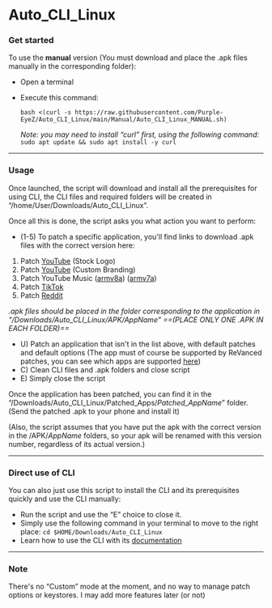 # Auto_CLI_Linux

### Get started

To use the **manual** version (You must download and place the .apk files manually in the corresponding folder):

- Open a terminal
- Execute this command:

    ```
    bash <(curl -s https://raw.githubusercontent.com/Purple-EyeZ/Auto_CLI_Linux/main/Manual/Auto_CLI_Linux_MANUAL.sh)
    ```
    
    *Note: you may need to install “curl” first, using the following command:*
    `sudo apt update && sudo apt install -y curl`
---
### Usage

Once launched, the script will download and install all the prerequisites for using CLI, the CLI files and required folders will be created in “/home/User/Downloads/Auto_CLI_Linux”.

Once all this is done, the script asks you what action you want to perform:

 - (1-5) To patch a specific application, you'll find links to download .apk files with the correct version here:
 1. Patch [YouTube](https://www.apkmirror.com/apk/google-inc/youtube/youtube-19-16-39-release/youtube-19-16-39-android-apk-download/) (Stock Logo)
 2. Patch [YouTube](https://www.apkmirror.com/apk/google-inc/youtube/youtube-19-16-39-release/youtube-19-16-39-android-apk-download/) (Custom Branding)
 3. Patch YouTube Music ([armv8a](https://www.apkmirror.com/apk/google-inc/youtube-music/youtube-music-7-03-52-release/youtube-music-7-03-52-android-apk-download/)) ([armv7a](https://www.apkmirror.com/apk/google-inc/youtube-music/youtube-music-7-03-52-release/youtube-music-7-03-52-2-android-apk-download/))
 4. Patch [TikTok](https://www.apkmirror.com/apk/tiktok-pte-ltd/tik-tok-including-musical-ly/tik-tok-including-musical-ly-32-5-3-release/tiktok-32-5-3-4-android-apk-download/)
 5. Patch [Reddit](https://www.apkmirror.com/apk/redditinc/reddit/reddit-2024-17-0-release/reddit-2024-17-0-2-android-apk-download/)
 
 *.apk files should be placed in the folder corresponding to the application in "/Downloads/Auto_CLI_Linux/APK/AppName" ==(PLACE ONLY ONE .APK IN EACH FOLDER)==*

- U) Patch an application that isn't in the list above, with default patches and default options (The app must of course be supported by ReVanced patches, you can see which apps are supported [here](https://revanced.app/patches))
- C) Clean CLI files and .apk folders and close script
- E) Simply close the script

Once the application has been patched, you can find it in the “/Downloads/Auto_CLI_Linux/Patched_Apps/*Patched_AppName*” folder. (Send the patched .apk to your phone and install it)

(Also, the script assumes that you have put the apk with the correct version in the /APK/*AppName* folders, so your apk will be renamed with this version number, regardless of its actual version.)

---
### Direct use of CLI

You can also just use this script to install the CLI and its prerequisites quickly and use the CLI manually:

- Run the script and use the “E” choice to close it.
- Simply use the following command in your terminal to move to the right place: `cd $HOME/Downloads/Auto_CLI_Linux`
- Learn how to use the CLI with its [documentation](https://github.com/ReVanced/revanced-cli/tree/main/docs)

---

### Note
There's no “Custom” mode at the moment, and no way to manage patch options or keystores. I may add more features later (or not)
